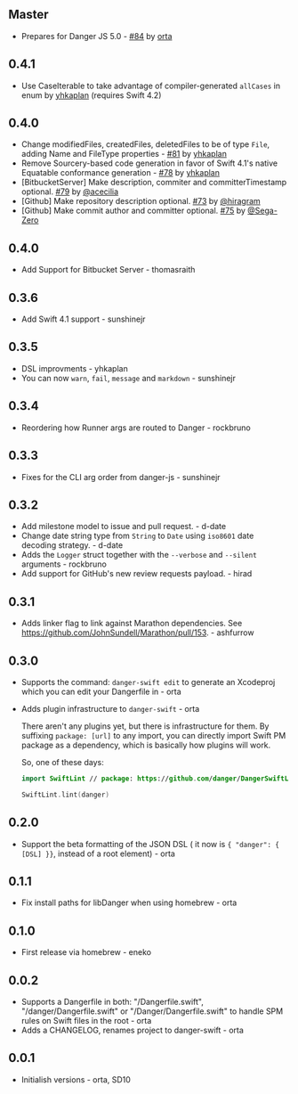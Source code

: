 <!--

// Please add your own contribution below inside the Master section, no need to
// set a version number, that happens during a deploy.
//
// These docs are aimed at users rather than danger developers, so please limit technical
// terminology in here.

-->

## Master

* Prepares for Danger JS 5.0 - [#84](https://github.com/danger/danger-swift/pull/84) by [orta](https://github.com/orta)

## 0.4.1

* Use CaseIterable to take advantage of compiler-generated `allCases` in enum by [yhkaplan](https://github.com/yhkaplan) (requires Swift 4.2)

## 0.4.0

* Change modifiedFiles, createdFiles, deletedFiles to be of type `File`, adding Name and FileType properties - [#81](https://github.com/danger/danger-swift/pull/81) by [yhkaplan](https://github.com/yhkaplan)
* Remove Sourcery-based code generation in favor of Swift 4.1's native Equatable conformance generation - [#78](https://github.com/danger/danger-swift/pull/78) by [yhkaplan](https://github.com/yhkaplan)
* [BitbucketServer] Make description, commiter and committerTimestamp optional. [#79](https://github.com/danger/danger-swift/pull/79) by [@acecilia](https://github.com/acecilia)
* [Github] Make repository description optional. [#73](https://github.com/danger/danger-swift/pull/73) by [@hiragram](https://github.com/hiragram)
* [Github] Make commit author and committer optional. [#75](https://github.com/danger/danger-swift/pull/75) by [@Sega-Zero](https://github.com/Sega-Zero)

## 0.4.0

* Add Support for Bitbucket Server - thomasraith

## 0.3.6

* Add Swift 4.1 support - sunshinejr

## 0.3.5

* DSL improvments - yhkaplan
* You can now `warn`, `fail`, `message` and `markdown` - sunshinejr

## 0.3.4

* Reordering how Runner args are routed to Danger - rockbruno

## 0.3.3

* Fixes for the CLI arg order from danger-js - sunshinejr

## 0.3.2

* Add milestone model to issue and pull request. - d-date
* Change date string type from `String` to `Date` using `iso8601` date decoding strategy. - d-date
* Adds the `Logger` struct together with the `--verbose` and `--silent` arguments - rockbruno
* Add support for GitHub's new review requests payload. - hirad

## 0.3.1

* Adds linker flag to link against Marathon dependencies. See https://github.com/JohnSundell/Marathon/pull/153. - ashfurrow

## 0.3.0

* Supports the command: `danger-swift edit` to generate an Xcodeproj which you can edit your Dangerfile in - orta
* Adds plugin infrastructure to `danger-swift` - orta

  There aren't any plugins yet, but there is infrastructure for them. By suffixing `package: [url]` to any import, you
  can directly import Swift PM package as a dependency, which is basically how plugins will work.

  So, one of these days:

  ```swift
  import SwiftLint // package: https://github.com/danger/DangerSwiftLint.git

  SwiftLint.lint(danger)
  ```

## 0.2.0

* Support the beta formatting of the JSON DSL ( it now is `{ "danger": { [DSL] }}`, instead of a root element) - orta

## 0.1.1

* Fix install paths for libDanger when using homebrew - orta

## 0.1.0

* First release via homebrew - eneko

## 0.0.2

* Supports a Dangerfile in both: "/Dangerfile.swift", "/danger/Dangerfile.swift" or "/Danger/Dangerfile.swift" to handle
  SPM rules on Swift files in the root - orta
* Adds a CHANGELOG, renames project to danger-swift - orta

## 0.0.1

* Initialish versions - orta, SD10

